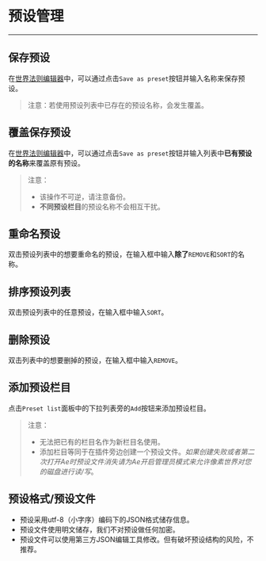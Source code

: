 # 预设管理
-------
## 保存预设
在[世界法则编辑器](ScriptWindow.md)中，可以通过点击`Save as preset`按钮并输入名称来保存预设。
> 注意：若使用预设列表中已存在的预设名称，会发生覆盖。

## 覆盖保存预设
在[世界法则编辑器](ScriptWindow.md)中，可以通过点击`Save as preset`按钮并输入列表中**已有预设的名称**来覆盖原有预设。
> 注意：
> - 该操作不可逆，请注意备份。
> - **不同预设栏目**的预设名称不会相互干扰。

## 重命名预设

双击预设列表中的想要重命名的预设，在输入框中输入**除了**`REMOVE`和`SORT`的名称。

## 排序预设列表

双击预设列表中的任意预设，在输入框中输入`SORT`。

## 删除预设

双击列表中的想要删掉的预设，在输入框中输入`REMOVE`。


## 添加预设栏目

点击`Preset list`面板中的下拉列表旁的`Add`按钮来添加预设栏目。
> 注意：
> - 无法把已有的栏目名作为新栏目名使用。
> - 添加栏目等同于在插件旁边创建一个预设文件。*如果创建失败或者第二次打开Ae时预设文件消失请为Ae开启管理员模式来允许像素世界对您的磁盘进行读/写*。


## 预设格式/预设文件

- 预设采用utf-8（小字序）编码下的JSON格式储存信息。
- 预设文件使用明文储存，我们不对预设做任何加密。
- 预设文件可以使用第三方JSON编辑工具修改。但有破坏预设结构的风险，不推荐。

<br>
<br>
<br>
<br>
<br>
<br>